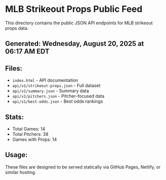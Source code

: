# MLB Strikeout Props Public Feed

This directory contains the public JSON API endpoints for MLB strikeout props data.

## Generated: Wednesday, August 20, 2025 at 06:17 AM EDT

## Files:
- `index.html` - API documentation
- `api/v1/strikeout-props.json` - Full dataset
- `api/v1/summary.json` - Summary data
- `api/v1/pitchers.json` - Pitcher-focused data  
- `api/v1/best-odds.json` - Best odds rankings

## Stats:
- Total Games: 14
- Total Pitchers: 38
- Games with Props: 14

## Usage:
These files are designed to be served statically via GitHub Pages, Netlify, or similar hosting.

